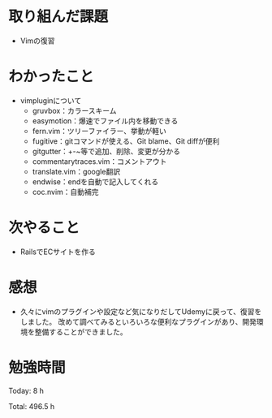 # 取り組んだ課題
- Vimの復習

# わかったこと
- vimpluginについて
  - gruvbox：カラースキーム
  - easymotion：爆速でファイル内を移動できる
  - fern.vim：ツリーファイラー、挙動が軽い
  - fugitive：gitコマンドが使える、Git blame、Git diffが便利
  - gitgutter：+-~等で追加、削除、変更が分かる
  - commentarytraces.vim：コメントアウト
  - translate.vim：google翻訳
  - endwise：endを自動で記入してくれる
  - coc.nvim：自動補完
  
# 次やること
- RailsでECサイトを作る

# 感想
- 久々にvimのプラグインや設定など気になりだしてUdemyに戻って、復習をしました。
改めて調べてみるといろいろな便利なプラグインがあり、開発環境を整備することができました。


# 勉強時間
Today: 8 h

Total: 496.5 h
